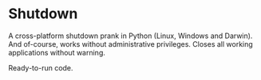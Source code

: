 # Shutdown
A cross-platform shutdown prank in Python (Linux, Windows and Darwin). And of-course, works without administrative privileges. 
Closes all working applications without warning.

Ready-to-run code.
